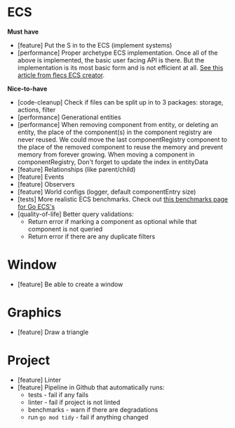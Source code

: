 # ECS
**Must have**
- [feature] Put the S in to the ECS (implement systems)
- [performance] Proper archetype ECS implementation. Once all of the above is implemented, the basic user facing API is there. But the implementation is its most basic form and is not efficient at all. [See this article from flecs ECS creator](https://ajmmertens.medium.com/building-an-ecs-1-where-are-my-entities-and-components-63d07c7da742).

**Nice-to-have**
- [code-cleanup] Check if files can be split up in to 3 packages: storage, actions, filter
- [performance] Generational entities
- [performance] When removing component from entity, or deleting an entity, the place of the component(s) in the component registry are never reused. We could move the last componentRegistry component to the place of the removed component to reuse the memory and prevent memory from forever growing. When moving a component in componentRegistry, Don't forget to update the index in entityData
- [feature] Relationships (like parent/child)
- [feature] Events
- [feature] Observers
- [feature] World configs (logger, default componentEntry size)
- [tests] More realistic ECS benchmarks. Check out [this benchmarks page for Go ECS's](https://github.com/mlange-42/go-ecs-benchmarks)
- [quality-of-life] Better query validations:
    - Return error if marking a component as optional while that component is not queried
    - Return error if there are any duplicate filters

# Window
- [feature] Be able to create a window

# Graphics
- [feature] Draw a triangle

# Project
- [feature] Linter
- [feature] Pipeline in Github that automatically runs:
    - tests - fail if any fails
    - linter - fail if project is not linted
    - benchmarks - warn if there are degradations
    - run `go mod tidy` - fail if anything changed
